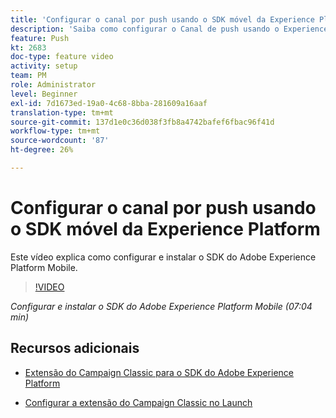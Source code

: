 ```yaml
---
title: 'Configurar o canal por push usando o SDK móvel da Experience Platform '
description: 'Saiba como configurar o Canal de push usando o Experience Cloud Mobile SDK. '
feature: Push
kt: 2683
doc-type: feature video
activity: setup
team: PM
role: Administrator
level: Beginner
exl-id: 7d1673ed-19a0-4c68-8bba-281609a16aaf
translation-type: tm+mt
source-git-commit: 137d1e0c36d038f3fb8a4742bafef6fbac96f41d
workflow-type: tm+mt
source-wordcount: '87'
ht-degree: 26%

---
```


# Configurar o canal por push usando o SDK móvel da Experience Platform

Este vídeo explica como configurar e instalar o SDK do Adobe Experience Platform Mobile.

>[!VIDEO](https://video.tv.adobe.com/v/27699?quality=12)

*Configurar e instalar o SDK do Adobe Experience Platform Mobile (07:04 min)*

## Recursos adicionais

* [Extensão do Campaign Classic para o SDK do Adobe Experience Platform](https://helpx-internal.corp.adobe.com/content/help/en/campaign/kb/acc-aep-extension.html)

* [Configurar a extensão do Campaign Classic no Launch](https://aep-sdks.gitbook.io/docs/using-mobile-extensions/adobe-campaignclassic)
